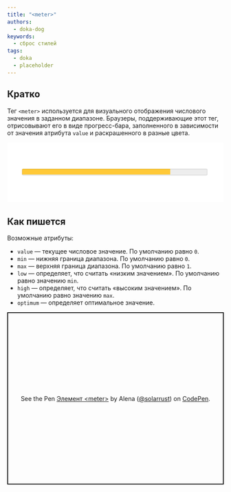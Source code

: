```yaml
---
title: "<meter>"
authors:
  - doka-dog
keywords:
  - сброс стилей
tags:
  - doka
  - placeholder
---
```


## Кратко

Тег `<meter>` используется для визуального отображения числового значения в заданном диапазоне. Браузеры, поддерживающие этот тег, отрисовывают его в виде прогресс-бара, заполненного в зависимости от значения атрибута `value` и раскрашенного в разные цвета.

![Прогресс бар в браузере Google Chrome](images/meter-chrome.png)

## Как пишется

Возможные атрибуты:

- `value` — текущее числовое значение. По умолчанию равно `0`.
- `min` — нижняя граница диапазона. По умолчанию равно `0`.
- `max` — верхняя граница диапазона. По умолчанию равно `1`.
- `low` — определяет, что считать «низким значением». По умолчанию равно значению `min`.
- `high` — определяет, что считать «высоким значением». По умолчанию равно значению `max`.
- `optimum` — определяет оптимальное значение.

<p class="codepen" data-height="300" data-default-tab="result" data-slug-hash="MWmdQov" data-user="solarrust" style="height: 400px; box-sizing: border-box; display: flex; align-items: center; justify-content: center; border: 2px solid; margin: 1em 0; padding: 1em;">
  <span>See the Pen <a href="https://codepen.io/solarrust/pen/MWmdQov">
  Элемент &lt;meter&gt;</a> by Alena (<a href="https://codepen.io/solarrust">@solarrust</a>)
  on <a href="https://codepen.io">CodePen</a>.</span>
</p>
<script async src="https://cpwebassets.codepen.io/assets/embed/ei.js"></script>
